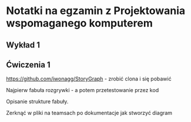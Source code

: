 # Notatki na egzamin z Projektowania wspomaganego komputerem

## Wykład 1

## Ćwiczenia 1

https://github.com/iwonagg/StoryGraph - zrobić clona i się pobawić

Najpierw fabuła rozgrywki - a potem przetestowanie przez kod

Opisanie strukture fabuły.

Zerknąć w pliki na teamsach po dokumentacje jak stworzyć diagram


